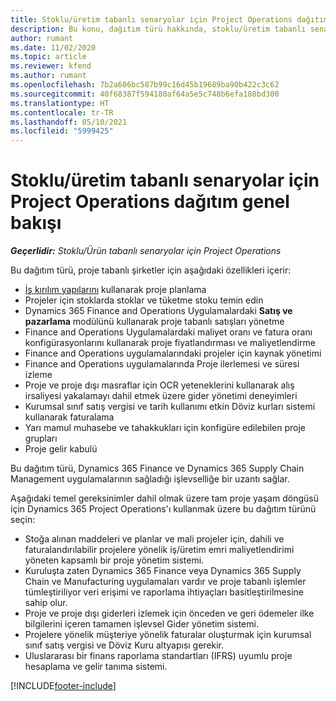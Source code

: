 ```yaml
---
title: Stoklu/üretim tabanlı senaryolar için Project Operations dağıtım genel bakışı
description: Bu konu, dağıtım türü hakkında, stoklu/üretim tabanlı senaryolar için Project Operations hakkında bilgi sağlar.
author: rumant
ms.date: 11/02/2020
ms.topic: article
ms.reviewer: kfend
ms.author: rumant
ms.openlocfilehash: 7b2a606bc587b99c16d45b19689ba90b422c3c62
ms.sourcegitcommit: 40f68387f594180af64a5e5c748b6efa188bd300
ms.translationtype: HT
ms.contentlocale: tr-TR
ms.lasthandoff: 05/10/2021
ms.locfileid: "5999425"
---
```

# <a name="project-operations-for-stockedproduction-based-scenarios-deployment-overview"></a>Stoklu/üretim tabanlı senaryolar için Project Operations dağıtım genel bakışı

_**Geçerlidir:** Stoklu/Ürün tabanlı senaryolar için Project Operations_


Bu dağıtım türü, proje tabanlı şirketler için aşağıdaki özellikleri içerir:

- [İş kırılım yapılarını](work-breakdown-structures.md) kullanarak proje planlama
- Projeler için stoklarda stoklar ve tüketme stoku temin edin
- Dynamics 365 Finance and Operations Uygulamalardaki **Satış ve pazarlama** modülünü kullanarak proje tabanlı satışları yönetme
- Finance and Operations Uygulamalardaki maliyet oranı ve fatura oranı konfigürasyonlarını kullanarak proje fiyatlandırması ve maliyetlendirme
- Finance and Operations uygulamalarındaki projeler için kaynak yönetimi
- Finance and Operations uygulamalarında Proje ilerlemesi ve süresi izleme
- Proje ve proje dışı masraflar için OCR yeteneklerini kullanarak alış irsaliyesi yakalamayı dahil etmek üzere gider yönetimi deneyimleri
- Kurumsal sınıf satış vergisi ve tarih kullanımı etkin Döviz kurları sistemi kullanarak faturalama
- Yarı mamul muhasebe ve tahakkukları için konfigüre edilebilen proje grupları
- Proje gelir kabulü

Bu dağıtım türü, Dynamics 365 Finance ve Dynamics 365 Supply Chain Management uygulamalarının sağladığı işlevselliğe bir uzantı sağlar.

Aşağıdaki temel gereksinimler dahil olmak üzere tam proje yaşam döngüsü için Dynamics 365 Project Operations'ı kullanmak üzere bu dağıtım türünü seçin:

- Stoğa alınan maddeleri ve planlar ve mali projeler için, dahili ve faturalandırılabilir projelere yönelik iş/üretim emri maliyetlendirimi yöneten kapsamlı bir proje yönetim sistemi.
- Kuruluşta zaten Dynamics 365 Finance veya Dynamics 365 Supply Chain ve Manufacturing uygulamaları vardır ve proje tabanlı işlemler tümleştiriliyor veri erişimi ve raporlama ihtiyaçları basitleştirilmesine sahip olur.
- Proje ve proje dışı giderleri izlemek için önceden ve geri ödemeler ilke bilgilerini içeren tamamen işlevsel Gider yönetim sistemi.
- Projelere yönelik müşteriye yönelik faturalar oluşturmak için kurumsal sınıf satış vergisi ve Döviz Kuru altyapısı gerekir.
- Uluslararası bir finans raporlama standartları (IFRS) uyumlu proje hesaplama ve gelir tanıma sistemi.



[!INCLUDE[footer-include](../includes/footer-banner.md)]